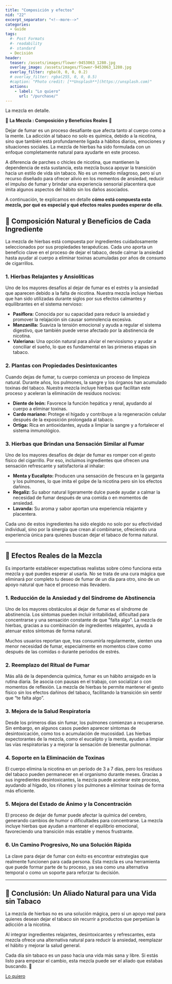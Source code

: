 ```yaml
---
title: "Composición y efectos"
nid: "22"
excerpt_separator: "<!--more-->"
categories:
  - Guide
tags:
  #- Post Formats
  #- readability
  #- standard
  - Decisión
header:
  teaser: /assets/images/flower-9453063_1280.jpg
  overlay_image: /assets/images/flower-9453063_1280.jpg
  overlay_filter: rgba(0, 0, 0, 0.2)
  # overlay_filter: rgba(255, 0, 0, 0.5)
  #caption: "Photo credit: [**Unsplash**](https://unsplash.com)"
  actions:
    - label: "Lo quiero"
      url: "/purchase/"
---
```

La mezcla en detalle.
<!--more-->


🌿 **La Mezcla : Composición y Beneficios Reales** 🌿  

Dejar de fumar es un proceso desafiante que afecta tanto al cuerpo como a la mente. La adicción al tabaco no solo es química, debido a la nicotina, sino que también está profundamente ligada a hábitos diarios, emociones y situaciones sociales. La mezcla de hierbas ha sido formulada con un enfoque completamente natural para ayudarte en este proceso.  

A diferencia de parches o chicles de nicotina, que mantienen la dependencia de esta sustancia, esta mezcla busca apoyar la transición hacia un estilo de vida sin tabaco. No es un remedio milagroso, pero sí un recurso diseñado para ofrecer alivio en los momentos de ansiedad, reducir el impulso de fumar y brindar una experiencia sensorial placentera que imita algunos aspectos del hábito sin los daños asociados.  

A continuación, te explicamos en detalle **cómo está compuesta esta mezcla, por qué es especial y qué efectos reales puedes esperar de ella**.  

## **🌱 Composición Natural y Beneficios de Cada Ingrediente**  

La mezcla de hierbas está compuesta por ingredientes cuidadosamente seleccionados por sus propiedades terapéuticas. Cada uno aporta un beneficio clave en el proceso de dejar el tabaco, desde calmar la ansiedad hasta ayudar al cuerpo a eliminar toxinas acumuladas por años de consumo de cigarrillos.  

### **1. Hierbas Relajantes y Ansiolíticas**  
Uno de los mayores desafíos al dejar de fumar es el estrés y la ansiedad que aparecen debido a la falta de nicotina. Nuestra mezcla incluye hierbas que han sido utilizadas durante siglos por sus efectos calmantes y equilibrantes en el sistema nervioso:  

- **Pasiflora:** Conocida por su capacidad para reducir la ansiedad y promover la relajación sin causar somnolencia excesiva.  
- **Manzanilla:** Suaviza la tensión emocional y ayuda a regular el sistema digestivo, que también puede verse afectado por la abstinencia de nicotina.  
- **Valeriana:** Una opción natural para aliviar el nerviosismo y ayudar a conciliar el sueño, lo que es fundamental en las primeras etapas sin tabaco.  

### **2. Plantas con Propiedades Desintoxicantes**  
Cuando dejas de fumar, tu cuerpo comienza un proceso de limpieza natural. Durante años, los pulmones, la sangre y los órganos han acumulado toxinas del tabaco. Nuestra mezcla incluye hierbas que facilitan este proceso y aceleran la eliminación de residuos nocivos:  

- **Diente de león:** Favorece la función hepática y renal, ayudando al cuerpo a eliminar toxinas.  
- **Cardo mariano:** Protege el hígado y contribuye a la regeneración celular después de la exposición prolongada al tabaco.  
- **Ortiga:** Rica en antioxidantes, ayuda a limpiar la sangre y a fortalecer el sistema inmunológico.  

### **3. Hierbas que Brindan una Sensación Similar al Fumar**  
Uno de los mayores desafíos de dejar de fumar es romper con el gesto físico del cigarrillo. Por eso, incluimos ingredientes que ofrecen una sensación refrescante y satisfactoria al inhalar:  

- **Menta y Eucalipto:** Producen una sensación de frescura en la garganta y los pulmones, lo que imita el golpe de la nicotina pero sin los efectos dañinos.  
- **Regaliz:** Su sabor natural ligeramente dulce puede ayudar a calmar la necesidad de fumar después de una comida o en momentos de ansiedad.  
- **Lavanda:** Su aroma y sabor aportan una experiencia relajante y placentera.  

Cada uno de estos ingredientes ha sido elegido no solo por su efectividad individual, sino por la sinergia que crean al combinarse, ofreciendo una experiencia única para quienes buscan dejar el tabaco de forma natural.  

---

## **🔬 Efectos Reales de la Mezcla**  

Es importante establecer expectativas realistas sobre cómo funciona esta mezcla y qué puedes esperar al usarla. No se trata de una cura mágica que eliminará por completo tu deseo de fumar de un día para otro, sino de un apoyo natural que hace el proceso más llevadero.  

### **1. Reducción de la Ansiedad y del Síndrome de Abstinencia**  
Uno de los mayores obstáculos al dejar de fumar es el síndrome de abstinencia. Los síntomas pueden incluir irritabilidad, dificultad para concentrarse y una sensación constante de que "falta algo". La mezcla de hierbas, gracias a su combinación de ingredientes relajantes, ayuda a atenuar estos síntomas de forma natural.  

Muchos usuarios reportan que, tras consumirla regularmente, sienten una menor necesidad de fumar, especialmente en momentos clave como después de las comidas o durante periodos de estrés.  

### **2. Reemplazo del Ritual de Fumar**  
Más allá de la dependencia química, fumar es un hábito arraigado en la rutina diaria. Se asocia con pausas en el trabajo, con socializar o con momentos de reflexión. La mezcla de hierbas te permite mantener el gesto físico sin los efectos dañinos del tabaco, facilitando la transición sin sentir que “te falta algo”.  

### **3. Mejora de la Salud Respiratoria**  
Desde los primeros días sin fumar, los pulmones comienzan a recuperarse. Sin embargo, en algunos casos pueden aparecer síntomas de desintoxicación, como tos o acumulación de mucosidad. Las hierbas expectorantes de la mezcla, como el eucalipto y la menta, ayudan a limpiar las vías respiratorias y a mejorar la sensación de bienestar pulmonar.  

### **4. Soporte en la Eliminación de Toxinas**  
El cuerpo elimina la nicotina en un período de 3 a 7 días, pero los residuos del tabaco pueden permanecer en el organismo durante meses. Gracias a sus ingredientes desintoxicantes, la mezcla puede acelerar este proceso, ayudando al hígado, los riñones y los pulmones a eliminar toxinas de forma más eficiente.  

### **5. Mejora del Estado de Ánimo y la Concentración**  
El proceso de dejar de fumar puede afectar la química del cerebro, generando cambios de humor o dificultades para concentrarse. La mezcla incluye hierbas que ayudan a mantener el equilibrio emocional, favoreciendo una transición más estable y menos frustrante.  

### **6. Un Camino Progresivo, No una Solución Rápida**  
La clave para dejar de fumar con éxito es encontrar estrategias que realmente funcionen para cada persona. Esta mezcla es una herramienta que puede formar parte de tu proceso, ya sea como una alternativa temporal o como un soporte para reforzar tu decisión.  

---

## **🌟 Conclusión: Un Aliado Natural para una Vida sin Tabaco**  

La mezcla de hierbas no es una solución mágica, pero sí un apoyo real para quienes desean dejar el tabaco sin recurrir a productos que perpetúan la adicción a la nicotina.  

Al integrar ingredientes relajantes, desintoxicantes y refrescantes, esta mezcla ofrece una alternativa natural para reducir la ansiedad, reemplazar el hábito y mejorar la salud general.  

Cada día sin tabaco es un paso hacia una vida más sana y libre. Si estás listo para empezar el cambio, esta mezcla puede ser el aliado que estabas buscando. 🌿

[Lo quiero](../../purchase/)